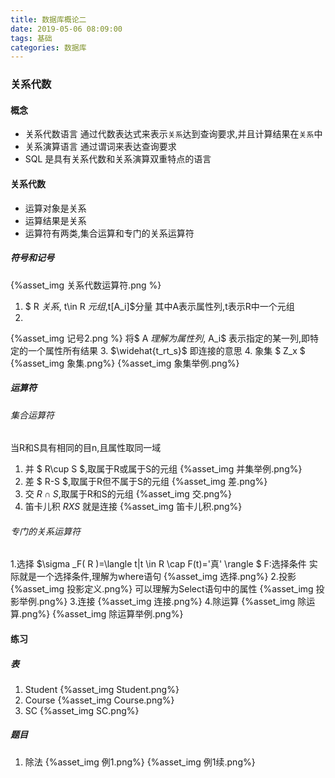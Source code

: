 ```yaml
---
title: 数据库概论二
date: 2019-05-06 08:09:00
tags: 基础
categories: 数据库
---
```

### 关系代数
#### 概念
- 关系代数语言
通过代数表达式来表示`关系`达到查询要求,并且计算结果在`关系`中
- 关系演算语言
通过谓词来表达查询要求
- SQL 是具有关系代数和关系演算双重特点的语言
#### 关系代数
- 运算对象是关系
- 运算结果是关系
- 运算符有两类,集合运算和专门的关系运算符
##### 符号和记号
 {%asset_img 关系代数运算符.png %} 
 <script type="text/javascript" src="http://cdn.mathjax.org/mathjax/latest/MathJax.js?config=default"></script>
 <script type="text/x-mathjax-config">
  MathJax.Hub.Config({
    tex2jax: {
      inlineMath: [ ['$','$'], ["\\(","\\)"] ],
      processEscapes: true
    }
  });
</script>
 1. $ R $关系,$ t\in R $元组,$t[A_i]$分量
 其中A表示属性列,t表示R中一个元组
 2. 
 {%asset_img 记号2.png %}
将$ A $理解为属性列,$ A_i$ 表示指定的某一列,即特定的一个属性所有结果
3. $\widehat{t_rt_s}$ 即连接的意思
4. 象集 $ Z_x $
{%asset_img 象集.png%}
{%asset_img 象集举例.png%}
##### 运算符
###### 集合运算符 
当R和S具有相同的目n,且属性取同一域
1. 并
$ R\cup S $,取属于R或属于S的元组
{%asset_img 并集举例.png%}
2. 差
$ R-S $,取属于R但不属于S的元组
{%asset_img 差.png%}
3. 交
$R\cap S$,取属于R和S的元组
{%asset_img 交.png%}
4. 笛卡儿积
$R X S$ 就是连接
{%asset_img 笛卡儿积.png%}
###### 专门的关系运算符
1.选择
$\sigma _F( R )=\langle t|t \in R \cap F(t)='真' \rangle $
F:选择条件
实际就是一个选择条件,理解为where语句
{%asset_img 选择.png%}
2.投影
{%asset_img 投影定义.png%}
可以理解为Select语句中的属性
{%asset_img 投影举例.png%}
3.连接
{%asset_img 连接.png%}
4.除运算
{%asset_img 除运算.png%}
{%asset_img 除运算举例.png%}
#### 练习
##### 表
1. Student
{%asset_img Student.png%}
2. Course
{%asset_img Course.png%}
3. SC
{%asset_img SC.png%}
##### 题目
1. 除法
{%asset_img 例1.png%}
{%asset_img 例1续.png%}
